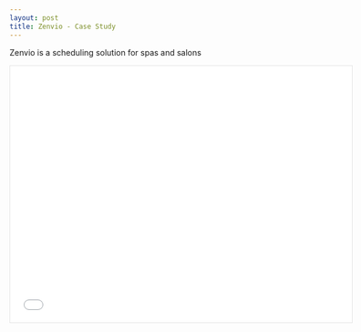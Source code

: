 ```yaml
---
layout: post
title: Zenvio - Case Study
---
```


Zenvio is a scheduling solution for spas and salons

<iframe style="border: 1px solid rgba(0, 0, 0, 0.1);" width="600" height="450" src="{{ site.zenvio }}" allowfullscreen></iframe>
